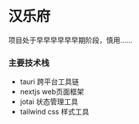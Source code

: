 # 汉乐府

项目处于早早早早早早期阶段，慎用…… 

### 主要技术栈
- tauri 跨平台工具链
- nextjs web页面框架
- jotai 状态管理工具
- tailwind css 样式工具